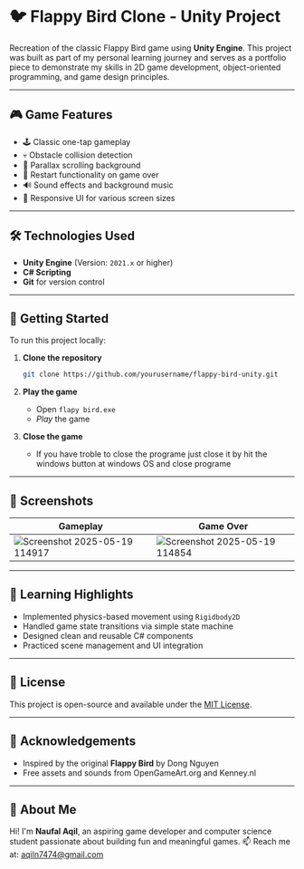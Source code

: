 # 🐦 Flappy Bird Clone - Unity Project

Recreation of the classic Flappy Bird game using **Unity Engine**. This project was built as part of my personal learning journey and serves as a portfolio piece to demonstrate my skills in 2D game development, object-oriented programming, and game design principles.

---

## 🎮 Game Features

- 🕹️ Classic one-tap gameplay
- 💀 Obstacle collision detection
- 🌆 Parallax scrolling background
- 🔄 Restart functionality on game over
- 🔊 Sound effects and background music
- 📱 Responsive UI for various screen sizes

---

## 🛠️ Technologies Used

- **Unity Engine** (Version: `2021.x` or higher)
- **C# Scripting**
- **Git** for version control

---

## 🚀 Getting Started

To run this project locally:

1. **Clone the repository**
   ```bash
   git clone https://github.com/yourusername/flappy-bird-unity.git

2. **Play the game**

   * Open `flapy bird.exe`
   * *Play* the game
     
3. **Close the game**
   * If you have troble to close the programe just close it by hit the windows button at windows OS and close programe
---

## 📸 Screenshots

| Gameplay                              | Game Over                              |
| ------------------------------------- | -------------------------------------- |
| ![Screenshot 2025-05-19 114917](https://github.com/user-attachments/assets/d117de94-ab21-453e-80fc-964874aa4327) | ![Screenshot 2025-05-19 114854](https://github.com/user-attachments/assets/fa900713-68cc-4b98-9cdf-332ad20984e9)|

---

## 🧠 Learning Highlights

* Implemented physics-based movement using `Rigidbody2D`
* Handled game state transitions via simple state machine
* Designed clean and reusable C# components
* Practiced scene management and UI integration

---

## 📜 License

This project is open-source and available under the [MIT License](LICENSE).

---

## 🙌 Acknowledgements

* Inspired by the original **Flappy Bird** by Dong Nguyen
* Free assets and sounds from OpenGameArt.org and Kenney.nl

---

## 👋 About Me

Hi! I'm **Naufal Aqil**, an aspiring game developer and computer science student passionate about building fun and meaningful games.
📫 Reach me at: aqiln7474@gmail.com
